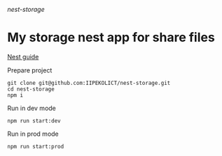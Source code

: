 _nest-storage_

# My storage nest app for share files

[Nest guide](NEST.md)

Prepare project

```shell
git clone git@github.com:IIPEKOLICT/nest-storage.git
cd nest-storage
npm i
```

Run in dev mode

```shell
npm run start:dev
```

Run in prod mode

```shell
npm run start:prod
```
